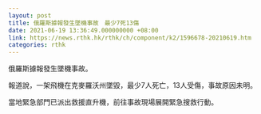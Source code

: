 ```yaml
---
layout: post
title: 俄羅斯據報發生墜機事故　最少7死13傷
date: 2021-06-19 13:36:49.000000000 +08:00
link: https://news.rthk.hk/rthk/ch/component/k2/1596678-20210619.htm
categories: rthk
---
```


俄羅斯據報發生墜機事故。

報道說，一架飛機在克麥羅沃州墜毀，最少7人死亡，13人受傷，事故原因未明。

當地緊急部門已派出救援直升機，前往事故現場展開緊急搜救行動。
